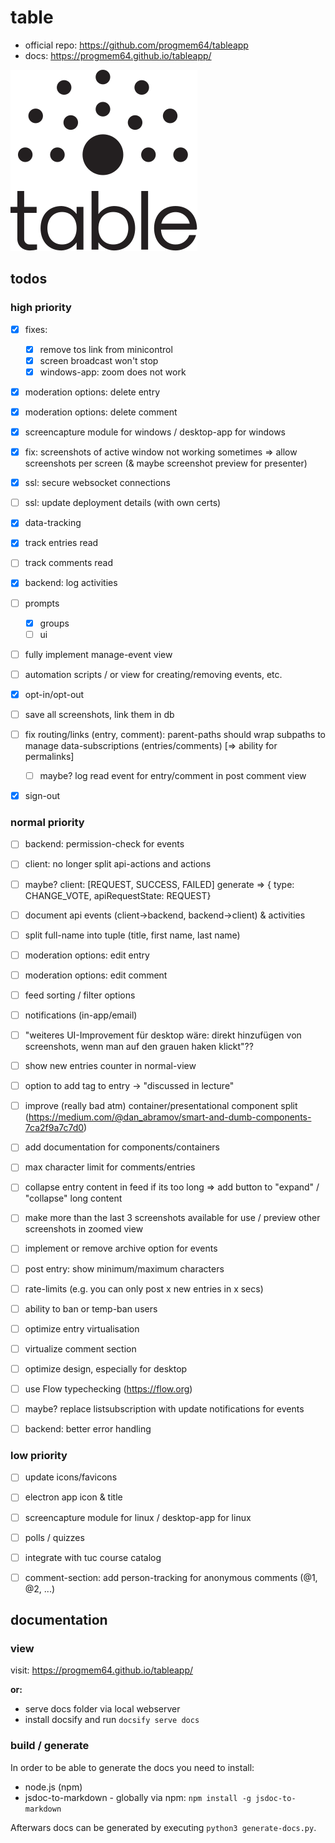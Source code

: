 # table 

* official repo: https://github.com/progmem64/tableapp
* docs: https://progmem64.github.io/tableapp/

![Logo](./logo/logo-table.svg)

## todos 

### high priority

- [x] fixes:
  - [x] remove tos link from minicontrol
  - [x] screen broadcast won't stop
  - [x] windows-app: zoom does not work
- [x] moderation options: delete entry
- [x] moderation options: delete comment
- [x] screencapture module for windows / desktop-app for windows
- [x] fix: screenshots of active window not working sometimes => allow screenshots per screen (& maybe screenshot preview for presenter)
- [x] ssl: secure websocket connections
- [ ] ssl: update deployment details (with own certs) 
- [x] data-tracking
- [x] track entries read
- [ ] track comments read
- [x] backend: log activities
- [ ] prompts
  - [x] groups
  - [ ] ui
- [ ] fully implement manage-event view
- [ ] automation scripts / or view for creating/removing events, etc.
- [x] opt-in/opt-out
- [ ] save all screenshots, link them in db
- [ ] fix routing/links (entry, comment): parent-paths should wrap subpaths to manage data-subscriptions (entries/comments) [=> ability for permalinks]
  - [ ] maybe? log read event for entry/comment in post comment view
- [x] sign-out


### normal priority

- [ ] backend: permission-check for events
- [ ] client: no longer split api-actions and actions
- [ ] maybe? client: [REQUEST, SUCCESS, FAILED] generate => { type: CHANGE_VOTE, apiRequestState: REQUEST}
- [ ] document api events (client->backend, backend->client) & activities
- [ ] split full-name into tuple (title, first name, last name)
- [ ] moderation options: edit entry
- [ ] moderation options: edit comment
- [ ] feed sorting / filter options
- [ ] notifications (in-app/email)
- [ ] "weiteres UI-Improvement für desktop wäre: direkt hinzufügen von screenshots, wenn man auf den grauen haken klickt"??
- [ ] show new entries counter in normal-view
- [ ] option to add tag to entry -> "discussed in lecture"
- [ ] improve (really bad atm) container/presentational component split (https://medium.com/@dan_abramov/smart-and-dumb-components-7ca2f9a7c7d0)
- [ ] add documentation for components/containers
- [ ] max character limit for comments/entries
- [ ] collapse entry content in feed if its too long => add button to "expand" / "collapse" long content
- [ ] make more than the last 3 screenshots available for use / preview other screenshots in zoomed view
- [ ] implement or remove archive option for events
- [ ] post entry: show minimum/maximum characters
- [ ] rate-limits (e.g. you can only post x new entries in x secs)
- [ ] ability to ban or temp-ban users
- [ ] optimize entry virtualisation
- [ ] virtualize comment section
- [ ] optimize design, especially for desktop
- [ ] use Flow typechecking (https://flow.org)
- [ ] maybe? replace listsubscription with update notifications for events
- [ ] backend: better error handling


### low priority

- [ ] update icons/favicons
- [ ] electron app icon & title
- [ ] screencapture module for linux / desktop-app for linux
- [ ] polls / quizzes
- [ ] integrate with tuc course catalog
- [ ] comment-section: add person-tracking for anonymous comments (@1, @2, ...)


## documentation

### view

visit: https://progmem64.github.io/tableapp/

**or:**

* serve docs folder via local webserver
* install docsify and run `docsify serve docs`

### build / generate

In order to be able to generate the docs you need to install:

* node.js (npm)
* jsdoc-to-markdown - globally via npm: `npm install -g jsdoc-to-markdown`

Afterwars docs can be generated by executing `python3 generate-docs.py`.